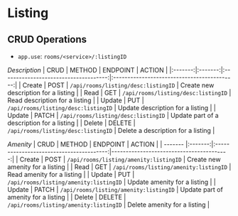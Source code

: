 # Listing

## CRUD Operations
* `app.use`: `rooms/<service>/:listingID`

*Description*
| CRUD    | METHOD  | ENDPOINT                              | ACTION                                      |
|:-------:|:-------:|:-------------------------------------:|:-------------------------------------------:|
| Create  | POST    | `/api/rooms/listing/desc:listingID`   | Create new description for a listing        |
| Read    | GET     | `/api/rooms/listing/desc:listingID`   | Read description for a listing              |
| Update  | PUT     | `/api/rooms/listing/desc:listingID`   | Update description for a listing            |
| Update  | PATCH   | `/api/rooms/listing/desc:listingID`   | Update part of a description for a listing  |
| Delete  | DELETE  | `/api/rooms/listing/desc:listingID`   | Delete a description for a listing          |

*Amenity*
| CRUD    | METHOD  | ENDPOINT                                 | ACTION                                   |
| ------- |:-------:|:----------------------------------------:|-----------------------------------------:|
| Create  | POST    | `/api/rooms/listing/amenity:listingID`   | Create new amenity for a listing         |
| Read    | GET     | `/api/rooms/listing/amenity:listingID`   | Read amenity for a listing               |
| Update  | PUT     | `/api/rooms/listing/amenity:listingID`   | Update amenity for a listing             |
| Update  | PATCH   | `/api/rooms/listing/amenity:listingID`   | Update part of amenity for a listing     |
| Delete  | DELETE  | `/api/rooms/listing/amenity:listingID`   | Delete amenity for a listing             |


